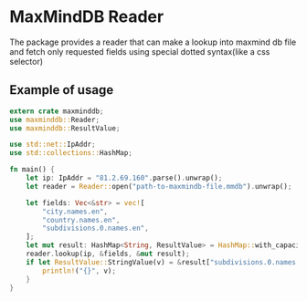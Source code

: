 # MaxMindDB Reader

The package provides a reader that can make a lookup into maxmind db file and fetch only requested fields using special dotted syntax(like a css selector)

## Example of usage
```rust
extern crate maxminddb;
use maxminddb::Reader;
use maxminddb::ResultValue;

use std::net::IpAddr;
use std::collections::HashMap;

fn main() {
    let ip: IpAddr = "81.2.69.160".parse().unwrap();
    let reader = Reader::open("path-to-maxmindb-file.mmdb").unwrap();

    let fields: Vec<&str> = vec![
        "city.names.en",
        "country.names.en",
        "subdivisions.0.names.en",
    ];
    let mut result: HashMap<String, ResultValue> = HashMap::with_capacity(fields.len());
    reader.lookup(ip, &fields, &mut result);
    if let ResultValue::StringValue(v) = &result["subdivisions.0.names.en"] {
        println!("{}", v);
    }
}
```